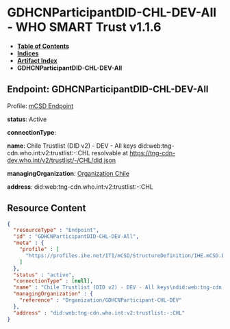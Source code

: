 # GDHCNParticipantDID-CHL-DEV-All - WHO SMART Trust v1.1.6

* [**Table of Contents**](toc.md)
* [**Indices**](indices.md)
* [**Artifact Index**](artifacts.md)
* **GDHCNParticipantDID-CHL-DEV-All**

## Endpoint: GDHCNParticipantDID-CHL-DEV-All

Profile: [mCSD Endpoint](https://profiles.ihe.net/ITI/mCSD/4.0.0/StructureDefinition-IHE.mCSD.Endpoint.html)

**status**: Active

**connectionType**: 

**name**: Chile Trustlist (DID v2) - DEV - All keys did:web:tng-cdn.who.int:v2:trustlist:-:CHL resolvable at https://tng-cdn-dev.who.int/v2/trustlist/-/CHL/did.json

**managingOrganization**: [Organization Chile](Organization-GDHCNParticipant-CHL-DEV.md)

**address**: did:web:tng-cdn.who.int:v2:trustlist:-:CHL



## Resource Content

```json
{
  "resourceType" : "Endpoint",
  "id" : "GDHCNParticipantDID-CHL-DEV-All",
  "meta" : {
    "profile" : [
      "https://profiles.ihe.net/ITI/mCSD/StructureDefinition/IHE.mCSD.Endpoint"
    ]
  },
  "status" : "active",
  "connectionType" : [null],
  "name" : "Chile Trustlist (DID v2) - DEV - All keys\ndid:web:tng-cdn.who.int:v2:trustlist:-:CHL\nresolvable at https://tng-cdn-dev.who.int/v2/trustlist/-/CHL/did.json",
  "managingOrganization" : {
    "reference" : "Organization/GDHCNParticipant-CHL-DEV"
  },
  "address" : "did:web:tng-cdn.who.int:v2:trustlist:-:CHL"
}

```
